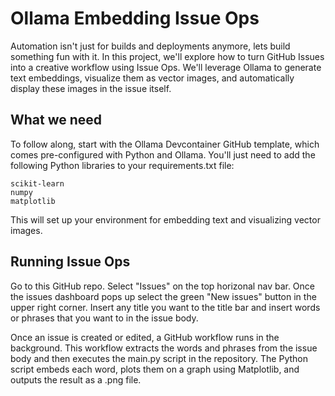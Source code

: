 # Ollama Embedding Issue Ops

Automation isn't just for builds and deployments anymore, lets build something fun with it. In this project, we'll explore how to turn GitHub Issues into a creative workflow using Issue Ops. We'll leverage Ollama to generate text embeddings, visualize them as vector images, and automatically display these images in the issue itself.

## What we need
To follow along, start with the Ollama Devcontainer GitHub template, which comes pre-configured with Python and Ollama.
You'll just need to add the following Python libraries to your requirements.txt file:
```
scikit-learn
numpy
matplotlib
```
This will set up your environment for embedding text and visualizing vector images.

## Running Issue Ops
Go to this GitHub repo. Select "Issues" on the top horizonal nav bar. Once the issues dashboard pops up select the green "New issues" button in the upper right corner. Insert any title you want to the title bar and insert words or phrases that you want to in the issue body. 

Once an issue is created or edited, a GitHub workflow runs in the background. This workflow extracts the words and phrases from the issue body and then executes the main.py script in the repository. The Python script embeds each word, plots them on a graph using Matplotlib, and outputs the result as a .png file.
